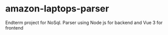 # amazon-laptops-parser
Endterm project for NoSql. Parser using Node js for backend and Vue 3 for frontend
